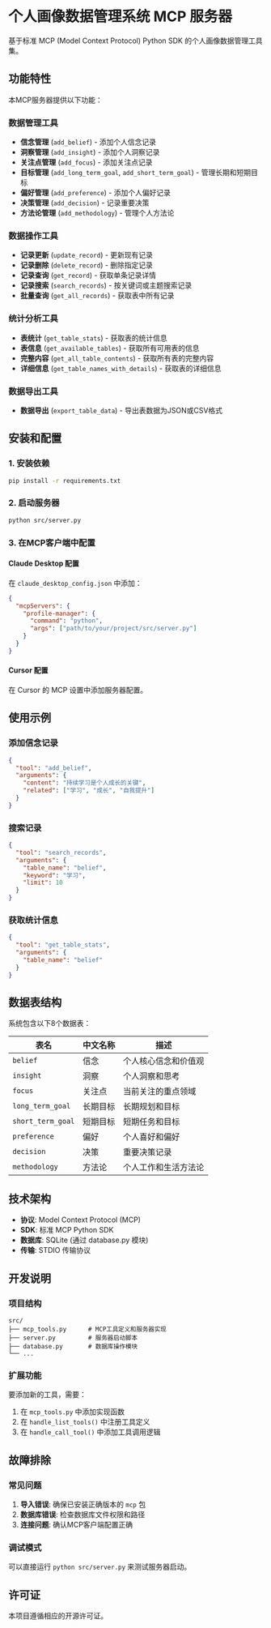 # 个人画像数据管理系统 MCP 服务器

基于标准 MCP (Model Context Protocol) Python SDK 的个人画像数据管理工具集。

## 功能特性

本MCP服务器提供以下功能：

### 数据管理工具
- **信念管理** (`add_belief`) - 添加个人信念记录
- **洞察管理** (`add_insight`) - 添加个人洞察记录  
- **关注点管理** (`add_focus`) - 添加关注点记录
- **目标管理** (`add_long_term_goal`, `add_short_term_goal`) - 管理长期和短期目标
- **偏好管理** (`add_preference`) - 添加个人偏好记录
- **决策管理** (`add_decision`) - 记录重要决策
- **方法论管理** (`add_methodology`) - 管理个人方法论

### 数据操作工具
- **记录更新** (`update_record`) - 更新现有记录
- **记录删除** (`delete_record`) - 删除指定记录
- **记录查询** (`get_record`) - 获取单条记录详情
- **记录搜索** (`search_records`) - 按关键词或主题搜索记录
- **批量查询** (`get_all_records`) - 获取表中所有记录

### 统计分析工具
- **表统计** (`get_table_stats`) - 获取表的统计信息
- **表信息** (`get_available_tables`) - 获取所有可用表的信息
- **完整内容** (`get_all_table_contents`) - 获取所有表的完整内容
- **详细信息** (`get_table_names_with_details`) - 获取表的详细信息

### 数据导出工具
- **数据导出** (`export_table_data`) - 导出表数据为JSON或CSV格式

## 安装和配置

### 1. 安装依赖
```bash
pip install -r requirements.txt
```

### 2. 启动服务器
```bash
python src/server.py
```

### 3. 在MCP客户端中配置

#### Claude Desktop 配置
在 `claude_desktop_config.json` 中添加：

```json
{
  "mcpServers": {
    "profile-manager": {
      "command": "python",
      "args": ["path/to/your/project/src/server.py"]
    }
  }
}
```

#### Cursor 配置
在 Cursor 的 MCP 设置中添加服务器配置。

## 使用示例

### 添加信念记录
```json
{
  "tool": "add_belief",
  "arguments": {
    "content": "持续学习是个人成长的关键",
    "related": ["学习", "成长", "自我提升"]
  }
}
```

### 搜索记录
```json
{
  "tool": "search_records",
  "arguments": {
    "table_name": "belief",
    "keyword": "学习",
    "limit": 10
  }
}
```

### 获取统计信息
```json
{
  "tool": "get_table_stats",
  "arguments": {
    "table_name": "belief"
  }
}
```

## 数据表结构

系统包含以下8个数据表：

| 表名 | 中文名称 | 描述 |
|------|----------|------|
| `belief` | 信念 | 个人核心信念和价值观 |
| `insight` | 洞察 | 个人洞察和思考 |
| `focus` | 关注点 | 当前关注的重点领域 |
| `long_term_goal` | 长期目标 | 长期规划和目标 |
| `short_term_goal` | 短期目标 | 短期任务和目标 |
| `preference` | 偏好 | 个人喜好和偏好 |
| `decision` | 决策 | 重要决策记录 |
| `methodology` | 方法论 | 个人工作和生活方法论 |

## 技术架构

- **协议**: Model Context Protocol (MCP)
- **SDK**: 标准 MCP Python SDK
- **数据库**: SQLite (通过 database.py 模块)
- **传输**: STDIO 传输协议

## 开发说明

### 项目结构
```
src/
├── mcp_tools.py      # MCP工具定义和服务器实现
├── server.py         # 服务器启动脚本
├── database.py       # 数据库操作模块
└── ...
```

### 扩展功能
要添加新的工具，需要：

1. 在 `mcp_tools.py` 中添加实现函数
2. 在 `handle_list_tools()` 中注册工具定义
3. 在 `handle_call_tool()` 中添加工具调用逻辑

## 故障排除

### 常见问题

1. **导入错误**: 确保已安装正确版本的 `mcp` 包
2. **数据库错误**: 检查数据库文件权限和路径
3. **连接问题**: 确认MCP客户端配置正确

### 调试模式
可以直接运行 `python src/server.py` 来测试服务器启动。

## 许可证

本项目遵循相应的开源许可证。 